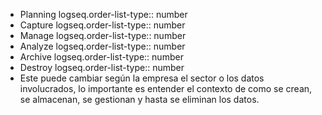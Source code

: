- Planning
  logseq.order-list-type:: number
- Capture
  logseq.order-list-type:: number
- Manage
  logseq.order-list-type:: number
- Analyze
  logseq.order-list-type:: number
- Archive
  logseq.order-list-type:: number
- Destroy
  logseq.order-list-type:: number
- Este puede cambiar según la empresa el sector o los datos involucrados, lo importante es entender el contexto de como se crean, se almacenan, se gestionan y hasta se eliminan los datos.